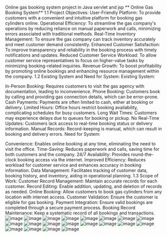 Online gas booking system project in Java servlet and jsp
** Online Gas Booking System**
1.1 Project Objectives:
User-Friendly Platform: To provide customers with a convenient and intuitive platform for booking gas cylinders online.
Operational Efficiency: To streamline the gas company's operations by reducing reliance on manual paperwork and calls, minimizing errors associated with traditional methods.
Real-Time Inventory Management: To ensure the gas company can track inventory accurately and meet customer demand consistently.
Enhanced Customer Satisfaction: To improve transparency and reliability in the booking process with timely notifications and updates.
Reduced Customer Service Workload: To allow customer service representatives to focus on higher-value tasks by minimizing booking-related inquiries.
Revenue Growth: To boost profitability by promoting online bookings and enhancing resource management within the company.
1.2 Existing System and Need for System:
Existing System:

In-Person Booking: Requires customers to visit the gas agency with documentation, leading to inconvenience.
Phone Booking: Customers book by calling and providing gas connection details, which can be error-prone.
Cash Payments: Payments are often limited to cash, either at booking or delivery.
Limited Hours: Office hours restrict booking availability, complicating schedules for busy customers.
Long Wait Times: Customers may experience delays due to queues for booking or pickup.
No Real-Time Updates: Customers lack access to real-time booking status or delivery information.
Manual Records: Record-keeping is manual, which can result in booking and delivery errors.
Need for System:

Convenience: Enables online booking at any time, eliminating the need to visit the office.
Time-Saving: Reduces paperwork and calls, saving time for both customers and the company.
24/7 Availability: Provides round-the-clock booking access via the internet.
Improved Efficiency: Reduces workload for customer service and enhances accuracy in booking information.
Data Management: Facilitates tracking of customer data, booking history, and inventory, aiding in operational planning.
1.3 Scope of Work:
Customer Record Management: Maintain accurate records for each customer.
Record Editing: Enable addition, updating, and deletion of records as needed.
Online Booking: Allow customers to book gas cylinders from any location with internet access.
Customer Validation: Ensure the customer is eligible for gas booking.
Payment Integration: Ensure valid bookings are completed through a secure payment process.
Booking Record Maintenance: Keep a systematic record of all bookings and transactions.
![image](https://github.com/OmkarD45/E-Gas-Sewa-/assets/92933774/6859d094-f00a-452f-b031-cb06f476473f)
![image](https://github.com/OmkarD45/E-Gas-Sewa-/assets/92933774/8d0fce18-974d-4584-b38d-5fc74c7492f3)
![image](https://github.com/OmkarD45/E-Gas-Sewa-/assets/92933774/4ed64dd7-88ce-48a4-b1ba-dc26d50bb4cb)
![image](https://github.com/OmkarD45/E-Gas-Sewa-/assets/92933774/fa239a31-2348-437d-8d3f-2941bc31fe63)
![image](https://github.com/OmkarD45/E-Gas-Sewa-/assets/92933774/1996a52d-abb9-4e0b-a1ff-bb82a6033386)
![image](https://github.com/OmkarD45/E-Gas-Sewa-/assets/92933774/c3bbd0e9-0c47-4a44-98d1-7d1d58f6ed72)
![image](https://github.com/OmkarD45/E-Gas-Sewa-/assets/92933774/f519ba94-b5c5-4e3c-bb70-a715d47a7a28)
![image](https://github.com/OmkarD45/E-Gas-Sewa-/assets/92933774/afdc97bf-c17d-4cc5-94e9-225dea04deba)
![image](https://github.com/OmkarD45/E-Gas-Sewa-/assets/92933774/f23b3aec-690f-4103-9928-febeaca2918d)
![image](https://github.com/OmkarD45/E-Gas-Sewa-/assets/92933774/fed89154-80e0-4cf2-ae5f-ff8eecc59f13)
![image](https://github.com/OmkarD45/E-Gas-Sewa-/assets/92933774/1dba2cc7-1585-4e85-a9fb-35c054ecb38d)
![image](https://github.com/OmkarD45/E-Gas-Sewa-/assets/92933774/6c4d59e0-0719-45af-8cdb-59c55e457e5d)
![image](https://github.com/OmkarD45/E-Gas-Sewa-/assets/92933774/32bd68a4-6a63-4666-8f94-d9b506926852)
![image](https://github.com/OmkarD45/E-Gas-Sewa-/assets/92933774/df699515-7c96-429a-9b8f-959e04ec2241)
![image](https://github.com/OmkarD45/E-Gas-Sewa-/assets/92933774/f505be16-d624-4d99-bc13-e646c7e5f7b7)
![image](https://github.com/OmkarD45/E-Gas-Sewa-/assets/92933774/20ea6933-a7c4-43bf-a40e-66d48cca4a5c)
![image](https://github.com/OmkarD45/E-Gas-Sewa-/assets/92933774/b5241fcf-be05-47a5-a8bd-3b418dde5f7f)
![image](https://github.com/OmkarD45/E-Gas-Sewa-/assets/92933774/5ea50279-7b5c-443a-8eee-f211d3b0fafe)
![image](https://github.com/OmkarD45/E-Gas-Sewa-/assets/92933774/b921cacf-b1ce-4896-b921-33d00fe4d0da)
![image](https://github.com/OmkarD45/E-Gas-Sewa-/assets/92933774/abea7c80-2b1b-4ef8-a7e6-a2d1ebc7146e)
